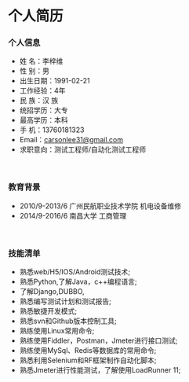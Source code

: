 # 个人简历


### 个人信息
* 姓   名：李梓维
* 性   别：男
* 出生日期：1991-02-21
* 工作经验：4年
* 民    族：汉 族
* 统招学历：大专
* 最高学历：本科
* 手  机：13760181323
* Email：[carsonlee31@gmail.com](carsonlee31@gmail.com)
* 求职意向：测试工程师/自动化测试工程师
</br>

### 教育背景
* 2010/9-2013/6  广州民航职业技术学院  机电设备维修
* 2014/9-2016/6  南昌大学             工商管理
</br>

### 技能清单

* 熟悉web/H5/IOS/Android测试技术;
* 熟悉Python,了解Java，c++编程语言;
* 了解Django,DUBBO,
* 熟悉编写测试计划和测试报告;
* 熟悉敏捷开发模式;
* 熟悉svn和Github版本控制工具;
* 熟练使用Linux常用命令;
* 熟练使用Fiddler，Postman，Jmeter进行接口测试;
* 熟练使用MySql、Redis等数据库的常用命令;
* 熟悉利用Selenium和RF框架制作自动化脚本;
* 熟悉Jmeter进行性能测试，了解使用LoadRunner 11;
